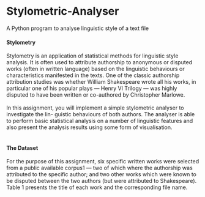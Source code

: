 # Stylometric-Analyser
A Python program to analyse linguistic style of a text file

#### Stylometry
Stylometry is an application of statistical methods for linguistic style analysis. It is often used to attribute authorship to anonymous or disputed works (often in written language) based on the linguistic behaviours or characteristics manifested in the texts. One of the classic authorship attribution studies was whether William Shakespeare wrote all his works, in particular one of his popular plays — Henry VI Trilogy — was highly disputed to have been written or co-authored by Christopher Marlowe.
<br></br>
In this assignment, you will implement a simple stylometric analyser to investigate the lin- guistic behaviours of both authors. The analyser is able to perform basic statistical analysis on a number of linguistic features and also present the analysis results using some form of visualisation.
<br></br>
#### The Dataset
For the purpose of this assignment, six specific written works were selected from a public available corpus1 — two of which where the authorship was attributed to the specific author; and two other works which were known to be disputed between the two authors (but were attributed to Shakespeare). Table 1 presents the title of each work and the corresponding file name.
<br></br>
